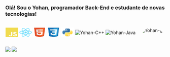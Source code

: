 ### Olá! Sou o Yohan, programador Back-End e estudante de novas tecnologias!

<!--<div align="center">
  <a href="https://github.com/yohangreg">
  <img height="165em" src="https://github-readme-stats.vercel.app/api?username=yohangreg&show_icons=true&theme=cobalt&include_all_commits=true&count_private=true"/>
  <img height="165em" src="https://github-readme-stats.vercel.app/api/top-langs/?username=yohangreg&layout=compact&langs_count=7&theme=cobalt"/>
</div> -->
<div style="display: inline_block"><br>
  <img align="center" alt="Yohan-Js" height="30" width="40" src="https://raw.githubusercontent.com/devicons/devicon/master/icons/javascript/javascript-plain.svg">
  <img align="center" alt="Yohan-React" height="30" width="40" src="https://raw.githubusercontent.com/devicons/devicon/master/icons/react/react-original.svg">
  <img align="center" alt="Yohan-HTML" height="30" width="40" src="https://raw.githubusercontent.com/devicons/devicon/master/icons/html5/html5-original.svg">
  <img align="center" alt="Yohan-CSS" height="30" width="40" src="https://raw.githubusercontent.com/devicons/devicon/master/icons/css3/css3-original.svg">
  <img align="center" alt="Yohan-Python" height="30" width="40" src="https://raw.githubusercontent.com/devicons/devicon/master/icons/python/python-original.svg">
  <img align="center" alt="Yohan-C++" height="30" width="40" src="https://cdn.jsdelivr.net/gh/devicons/devicon/icons/cplusplus/cplusplus-original.svg">
  <img align="center" alt="Yohan-Java" height="30" width="40" src="https://cdn.jsdelivr.net/gh/devicons/devicon/icons/java/java-original.svg"/>
  <img align="right" alt="Yohan-gif" height="150" style="border-radius:50px;" src="https://media.discordapp.net/attachments/1031919869387616286/1031921806812139561/Design_sem_nome.gif?width=650&height=656">
</div>


##

<div> 
  <a href = "mailto:yohanggg26@gmail.com"><img src="https://img.shields.io/badge/-Gmail-%23333?style=for-the-badge&logo=gmail&logoColor=white" target="_blank"></a>
  <a href="https://www.linkedin.com/in/yohangregorio" target="_blank"><img src="https://img.shields.io/badge/-LinkedIn-%230077B5?style=for-the-badge&logo=linkedin&logoColor=white" target="_blank"></a>
 
</div>
